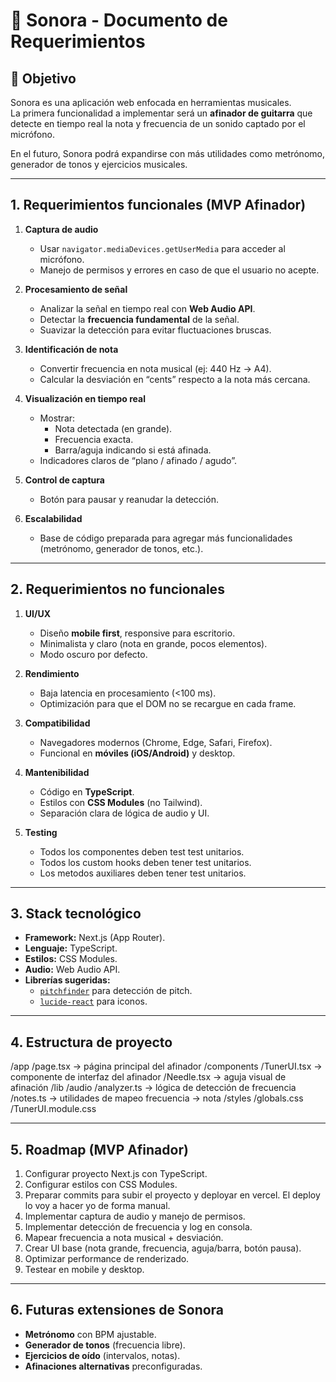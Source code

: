 # 📘 Sonora - Documento de Requerimientos

## 🎯 Objetivo

Sonora es una aplicación web enfocada en herramientas musicales.  
La primera funcionalidad a implementar será un **afinador de guitarra** que detecte en tiempo real la nota y frecuencia de un sonido captado por el micrófono.

En el futuro, Sonora podrá expandirse con más utilidades como metrónomo, generador de tonos y ejercicios musicales.

---

## 1. Requerimientos funcionales (MVP Afinador)

1. **Captura de audio**

   - Usar `navigator.mediaDevices.getUserMedia` para acceder al micrófono.
   - Manejo de permisos y errores en caso de que el usuario no acepte.

2. **Procesamiento de señal**

   - Analizar la señal en tiempo real con **Web Audio API**.
   - Detectar la **frecuencia fundamental** de la señal.
   - Suavizar la detección para evitar fluctuaciones bruscas.

3. **Identificación de nota**

   - Convertir frecuencia en nota musical (ej: 440 Hz → A4).
   - Calcular la desviación en “cents” respecto a la nota más cercana.

4. **Visualización en tiempo real**

   - Mostrar:
     - Nota detectada (en grande).
     - Frecuencia exacta.
     - Barra/aguja indicando si está afinada.
   - Indicadores claros de “plano / afinado / agudo”.

5. **Control de captura**

   - Botón para pausar y reanudar la detección.

6. **Escalabilidad**
   - Base de código preparada para agregar más funcionalidades (metrónomo, generador de tonos, etc.).

---

## 2. Requerimientos no funcionales

1. **UI/UX**

   - Diseño **mobile first**, responsive para escritorio.
   - Minimalista y claro (nota en grande, pocos elementos).
   - Modo oscuro por defecto.

2. **Rendimiento**

   - Baja latencia en procesamiento (<100 ms).
   - Optimización para que el DOM no se recargue en cada frame.

3. **Compatibilidad**

   - Navegadores modernos (Chrome, Edge, Safari, Firefox).
   - Funcional en **móviles (iOS/Android)** y desktop.

4. **Mantenibilidad**

   - Código en **TypeScript**.
   - Estilos con **CSS Modules** (no Tailwind).
   - Separación clara de lógica de audio y UI.

5. **Testing**
   - Todos los componentes deben test test unitarios.
   - Todos los custom hooks deben tener test unitarios.
   - Los metodos auxiliares deben tener test unitarios.

---

## 3. Stack tecnológico

- **Framework:** Next.js (App Router).
- **Lenguaje:** TypeScript.
- **Estilos:** CSS Modules.
- **Audio:** Web Audio API.
- **Librerías sugeridas:**
  - [`pitchfinder`](https://github.com/peterkhayes/pitchfinder) para detección de pitch.
  - [`lucide-react`](https://lucide.dev/) para iconos.

---

## 4. Estructura de proyecto

/app
/page.tsx → página principal del afinador
/components
/TunerUI.tsx → componente de interfaz del afinador
/Needle.tsx → aguja visual de afinación
/lib
/audio
/analyzer.ts → lógica de detección de frecuencia
/notes.ts → utilidades de mapeo frecuencia → nota
/styles
/globals.css
/TunerUI.module.css

---

## 5. Roadmap (MVP Afinador)

1. Configurar proyecto Next.js con TypeScript.
2. Configurar estilos con CSS Modules.
3. Preparar commits para subir el proyecto y deployar en vercel. El deploy lo voy a hacer yo de forma manual.
4. Implementar captura de audio y manejo de permisos.
5. Implementar detección de frecuencia y log en consola.
6. Mapear frecuencia a nota musical + desviación.
7. Crear UI base (nota grande, frecuencia, aguja/barra, botón pausa).
8. Optimizar performance de renderizado.
9. Testear en mobile y desktop.

---

## 6. Futuras extensiones de Sonora

- **Metrónomo** con BPM ajustable.
- **Generador de tonos** (frecuencia libre).
- **Ejercicios de oído** (intervalos, notas).
- **Afinaciones alternativas** preconfiguradas.
